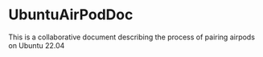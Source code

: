 # UbuntuAirPodDoc
This is a collaborative document describing the process of pairing airpods on Ubuntu 22.04
